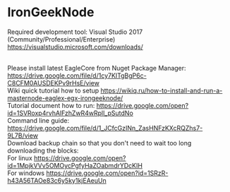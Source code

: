 # IronGeekNode

Required development tool: Visual Studio 2017 (Community/Professional/Enterprise) https://visualstudio.microsoft.com/downloads/

<br/>Please install latest EagleCore from Nuget Package Manager: https://drive.google.com/file/d/1cy7KITgBgP6c-C8CFM0AUSDEKPv9rHsE/view
<br/>Wiki quick tutorial how to setup https://wikiq.ru/how-to-install-and-run-a-masternode-eaglex-egx-irongeeknode/
<br/>Tutorial document how to run: https://drive.google.com/open?id=1SVRoxp4rvhAlFzhZwR4wRpll_pSutdNo
<br/>Command line guide: https://drive.google.com/file/d/1_JCfcGzINn_ZasHNFzKXcRQZhs7-9L7B/view
<br/>
Download backup chain so that you don't need to wait too long downloading the blocks:
<br/>
For linux https://drive.google.com/open?id=1MpjkVVv5OMOycPgfyHaZOabmdrYDcKIH
<br/>
For windows https://drive.google.com/open?id=1SRzR-h43A56TAOe83c6y5ky1kjEAeuUn

